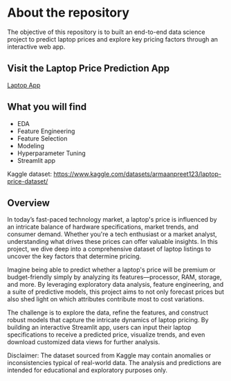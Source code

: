 # About the repository
The objective of this repository is to built an end-to-end data science project to predict laptop prices and explore key pricing factors through an interactive web app.
## Visit the Laptop Price Prediction App
[Laptop App](https://laptop-price-prediction-8cpusm4zoyzkwqcjkbt4di.streamlit.app/)
## What you will find
- EDA
- Feature Engineering
- Feature Selection
- Modeling
- Hyperparameter Tuning
- Streamlit app

Kaggle dataset: https://www.kaggle.com/datasets/armaanpreet123/laptop-price-dataset/

## Overview
In today’s fast-paced technology market, a laptop's price is influenced by an intricate balance of hardware specifications, market trends, and consumer demand. Whether you're a tech enthusiast or a market analyst, understanding what drives these prices can offer valuable insights. In this project, we dive deep into a comprehensive dataset of laptop listings to uncover the key factors that determine pricing.

Imagine being able to predict whether a laptop's price will be premium or budget-friendly simply by analyzing its features—processor, RAM, storage, and more. By leveraging exploratory data analysis, feature engineering, and a suite of predictive models, this project aims to not only forecast prices but also shed light on which attributes contribute most to cost variations.

The challenge is to explore the data, refine the features, and construct robust models that capture the intricate dynamics of laptop pricing. By building an interactive Streamlit app, users can input their laptop specifications to receive a predicted price, visualize trends, and even download customized data views for further analysis.

Disclaimer: The dataset sourced from Kaggle may contain anomalies or inconsistencies typical of real-world data. The analysis and predictions are intended for educational and exploratory purposes only.
